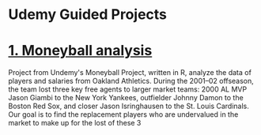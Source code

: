 # Udemy Guided Projects

# [ 1. Moneyball analysis ]()

Project from Undemy's Moneyball Project, written in R, analyze the data of players and salaries from Oakland Athletics. During the 2001–02 offseason, the team lost three key free agents to larger market teams: 2000 AL MVP Jason Giambi to the New York Yankees, outfielder Johnny Damon to the Boston Red Sox, and closer Jason Isringhausen to the St. Louis Cardinals. Our goal is to find the replacement players who are undervalued in the market to make up for the lost of these 3 

